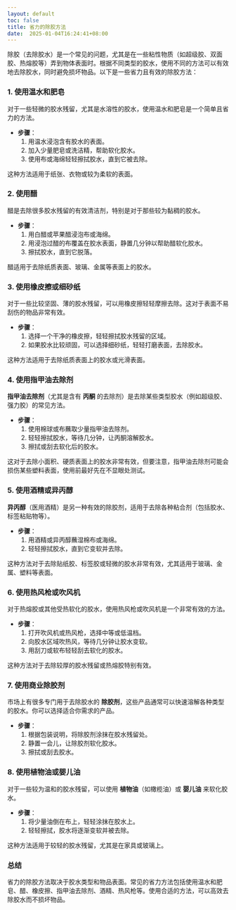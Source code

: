 ```yaml
---
layout: default
toc: false
title: 省力的除胶方法
date:  2025-01-04T16:24:41+08:00
---
```


 
除胶（去除胶水）是一个常见的问题，尤其是在一些粘性物质（如超级胶、双面胶、热熔胶等）弄到物体表面时。根据不同类型的胶水，使用不同的方法可以有效地去除胶水，同时避免损坏物品。以下是一些省力且有效的除胶方法：

### 1. **使用温水和肥皂**
对于一些轻微的胶水残留，尤其是水溶性的胶水，使用温水和肥皂是一个简单且省力的方法。

- **步骤**：
  1. 用温水浸泡含有胶水的表面。
  2. 加入少量肥皂或洗洁精，帮助软化胶水。
  3. 使用布或海绵轻轻擦拭胶水，直到它被去除。

这种方法适用于纸张、衣物或较为柔软的表面。

### 2. **使用醋**
醋是去除很多胶水残留的有效清洁剂，特别是对于那些较为黏稠的胶水。

- **步骤**：
  1. 用白醋或苹果醋浸泡布或海绵。
  2. 用浸泡过醋的布覆盖在胶水表面，静置几分钟以帮助醋软化胶水。
  3. 擦拭胶水，直到它脱落。
  
醋适用于去除纸质表面、玻璃、金属等表面上的胶水。

### 3. **使用橡皮擦或细砂纸**
对于一些比较坚固、薄的胶水残留，可以用橡皮擦轻轻摩擦去除。这对于表面不易刮伤的物品非常有效。

- **步骤**：
  1. 选择一个干净的橡皮擦，轻轻擦拭胶水残留的区域。
  2. 如果胶水比较顽固，可以选择细砂纸，轻轻打磨表面，去除胶水。

这种方法适用于去除纸质表面上的胶水或光滑表面。

### 4. **使用指甲油去除剂**
**指甲油去除剂**（尤其是含有 **丙酮** 的去除剂）是去除某些类型胶水（例如超级胶、强力胶）的常见方法。

- **步骤**：
  1. 使用棉球或布蘸取少量指甲油去除剂。
  2. 轻轻擦拭胶水，等待几分钟，让丙酮溶解胶水。
  3. 擦拭或刮去软化后的胶水。

这对于去除小面积、硬质表面上的胶水非常有效，但要注意，指甲油去除剂可能会损伤某些塑料表面，使用前最好先在不显眼处测试。

### 5. **使用酒精或异丙醇**
**异丙醇**（医用酒精）是另一种有效的除胶剂，适用于去除各种粘合剂（包括胶水、标签粘贴物等）。

- **步骤**：
  1. 用酒精或异丙醇蘸湿棉布或海绵。
  2. 轻轻擦拭胶水，直到它变软并去除。
  
这种方法对于去除贴纸胶、标签胶或轻微的胶水非常有效，尤其适用于玻璃、金属、塑料等表面。

### 6. **使用热风枪或吹风机**
对于热熔胶或其他受热软化的胶水，使用热风枪或吹风机是一个非常有效的方法。

- **步骤**：
  1. 打开吹风机或热风枪，选择中等或低温档。
  2. 向胶水区域吹热风，等待几分钟让胶水变软。
  3. 用刮刀或软布轻轻刮去软化的胶水。

这种方法对于去除较厚的胶水残留或热熔胶特别有效。

### 7. **使用商业除胶剂**
市场上有很多专门用于去除胶水的 **除胶剂**，这些产品通常可以快速溶解各种类型的胶水。你可以选择适合你需求的产品。

- **步骤**：
  1. 根据包装说明，将除胶剂涂抹在胶水残留处。
  2. 静置一会儿，让除胶剂软化胶水。
  3. 擦拭或刮去胶水。

### 8. **使用植物油或婴儿油**
对于一些较为温和的胶水残留，可以使用 **植物油**（如橄榄油）或 **婴儿油** 来软化胶水。

- **步骤**：
  1. 将少量油倒在布上，轻轻涂抹在胶水上。
  2. 轻轻擦拭，胶水将逐渐变软并被去除。

这种方法适用于较轻的胶水残留，尤其是在家具或玻璃上。

### 总结
省力的除胶方法取决于胶水类型和物品表面。常见的省力方法包括使用温水和肥皂、醋、橡皮擦、指甲油去除剂、酒精、热风枪等。使用合适的方法，可以高效去除胶水而不损坏物品。
